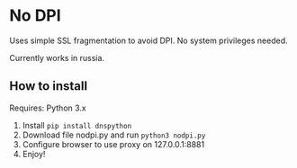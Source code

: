 # No DPI
Uses simple SSL fragmentation to avoid DPI.
No system privileges needed.

Currently works in russia.

## How to install

Requires: Python 3.x

1) Install `pip install dnspython` 
2) Download file nodpi.py and run `python3 nodpi.py`
3) Configure browser to use proxy on 127.0.0.1:8881
4) Enjoy!
